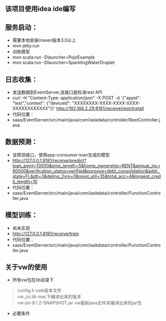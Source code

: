 ## 该项目使用idea ide编写

## 服务启动：    
* 需要本地安装maven版本3.0以上    
* mvn jetty:run    
* 训练模型
* mvn scala:run -Dlauncher=PojoExample
* mvn scala:run -Dlauncher=SparklingWaterDroplet

## 日志收集：    
* 发送数据到EventServer,该接口是标准rest API    
* curl -H "Content-Type: application/json" -X POST -d '{"appid": "test","context": {"deviceid": "XXXXXXXX-XXXX-XXXX-XXXX-XXXXXXXXXXXX"}}' http://192.168.2.29:8181/receive/rest/install    
* 代码位置：    
* saas/EventServer/src/main/java/com/iaskdata/controller/RestController.java    

## 数据预测：    
* 该预测接口，使用app-consumer-loan生成的模型    
* http://127.0.0.1:8181/receive/predict?loan_amnt=10000&emp_length=5&home_ownership=RENT&annual_inc=60000&verification_status=verified&purpose=debt_consolidation&addr_state=FL&dti=3&delinq_2yrs=0&revol_util=35&total_acc=4&longest_credit_length=10    
* 代码位置：    
* saas/EventServer/src/main/java/com/iaskdata/controller/FunctionController.java    

## 模型训练：    
* 尚未实现    
* http://127.0.0.1:8181/receive/train    
* 代码位置：    
* saas/EventServer/src/main/java/com/iaskdata/controller/FunctionController.java    

## 关于vw的使用    
* 所有vw包在lib目录下    
> config.h vwb版本文件     
> vw_jni.lib mac下编译出来的版本     
> vw-jni-8.1.2-SNAPSHOT.jar vw最新java文件夹编译出来的jar包    
* 必要条件
 
